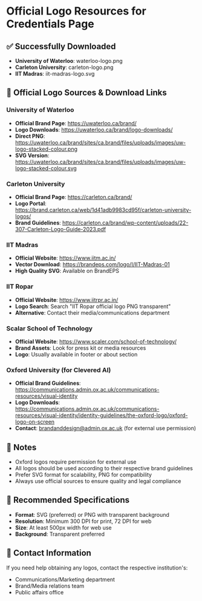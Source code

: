 # Official Logo Resources for Credentials Page

## ✅ Successfully Downloaded
- **University of Waterloo**: waterloo-logo.png
- **Carleton University**: carleton-logo.png  
- **IIT Madras**: iit-madras-logo.svg

## 🔗 Official Logo Sources & Download Links

### University of Waterloo
- **Official Brand Page**: https://uwaterloo.ca/brand/
- **Logo Downloads**: https://uwaterloo.ca/brand/logo-downloads/
- **Direct PNG**: https://uwaterloo.ca/brand/sites/ca.brand/files/uploads/images/uw-logo-stacked-colour.png
- **SVG Version**: https://uwaterloo.ca/brand/sites/ca.brand/files/uploads/images/uw-logo-stacked-colour.svg

### Carleton University  
- **Official Brand Page**: https://carleton.ca/brand/
- **Logo Portal**: https://brand.carleton.ca/web/1d41adb9983cd95f/carleton-university-logos/
- **Brand Guidelines**: https://carleton.ca/brand/wp-content/uploads/22-307-Carleton-Logo-Guide-2023.pdf

### IIT Madras
- **Official Website**: https://www.iitm.ac.in/
- **Vector Download**: https://brandeps.com/logo/I/IIT-Madras-01
- **High Quality SVG**: Available on BrandEPS

### IIT Ropar
- **Official Website**: https://www.iitrpr.ac.in/
- **Logo Search**: Search "IIT Ropar official logo PNG transparent" 
- **Alternative**: Contact their media/communications department

### Scalar School of Technology
- **Official Website**: https://www.scaler.com/school-of-technology/
- **Brand Assets**: Look for press kit or media resources
- **Logo**: Usually available in footer or about section

### Oxford University (for Clevered AI)
- **Official Brand Guidelines**: https://communications.admin.ox.ac.uk/communications-resources/visual-identity
- **Logo Downloads**: https://communications.admin.ox.ac.uk/communications-resources/visual-identity/identity-guidelines/the-oxford-logo/oxford-logo-on-screen
- **Contact**: brandanddesign@admin.ox.ac.uk (for external use permission)

## 📝 Notes
- Oxford logos require permission for external use
- All logos should be used according to their respective brand guidelines
- Prefer SVG format for scalability, PNG for compatibility
- Always use official sources to ensure quality and legal compliance

## 🎨 Recommended Specifications
- **Format**: SVG (preferred) or PNG with transparent background
- **Resolution**: Minimum 300 DPI for print, 72 DPI for web
- **Size**: At least 500px width for web use
- **Background**: Transparent preferred

## 📧 Contact Information
If you need help obtaining any logos, contact the respective institution's:
- Communications/Marketing department
- Brand/Media relations team
- Public affairs office 